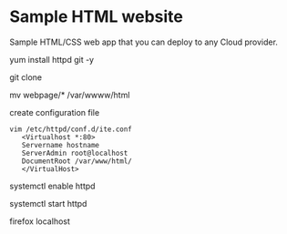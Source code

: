 # Sample HTML website 

Sample HTML/CSS web app that you can deploy to any Cloud provider. 

yum install httpd git  -y 

git clone 

mv webpage/* /var/wwww/html

create configuration file

    vim /etc/httpd/conf.d/ite.conf
       <Virtualhost *:80>
       Servername hostname
       ServerAdmin root@localhost
       DocumentRoot /var/www/html/
       </VirtualHost>

systemctl enable httpd

systemctl start httpd

firefox localhost



